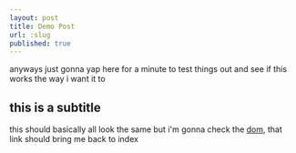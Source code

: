 ```yaml
---
layout: post
title: Demo Post
url: :slug
published: true
---
```


anyways just gonna yap here for a minute to test things out and see if this works the way i want it to

## this is a subtitle

this should basically all look the same but i'm gonna check the [dom](https://test.hayleyjolliffe.co), that link should bring me back to index
